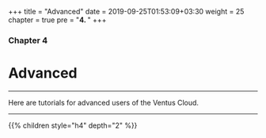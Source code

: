 +++
title = "Advanced"
date = 2019-09-25T01:53:09+03:30
weight = 25
chapter = true
pre = "<b>4. </b>"
+++

### Chapter 4
# **Advanced**
___
Here are tutorials for advanced users of the Ventus Cloud.
___

{{% children style="h4" depth="2" %}}


